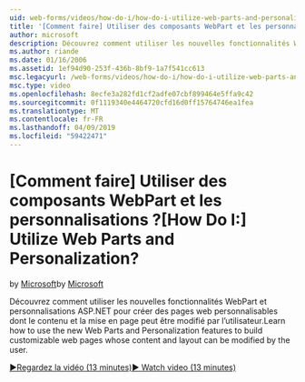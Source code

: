```yaml
---
uid: web-forms/videos/how-do-i/how-do-i-utilize-web-parts-and-personalization
title: '[Comment faire] Utiliser des composants WebPart et les personnalisations ? | Microsoft Docs'
author: microsoft
description: Découvrez comment utiliser les nouvelles fonctionnalités WebPart et personnalisations ASP.NET pour créer des pages web personnalisables dont le contenu et la mise en page peut être modifié par l’utilisateur.
ms.author: riande
ms.date: 01/16/2006
ms.assetid: 1ef94d90-253f-436b-8bf9-1a7f541cc613
msc.legacyurl: /web-forms/videos/how-do-i/how-do-i-utilize-web-parts-and-personalization
msc.type: video
ms.openlocfilehash: 8ecfe3a282fd1cf2adfe07cbf899464e5ffa9c42
ms.sourcegitcommit: 0f1119340e4464720cfd16d0ff15764746ea1fea
ms.translationtype: MT
ms.contentlocale: fr-FR
ms.lasthandoff: 04/09/2019
ms.locfileid: "59422471"
---
```

# <a name="how-do-i-utilize-web-parts-and-personalization"></a><span data-ttu-id="c7e4b-104">[Comment faire] Utiliser des composants WebPart et les personnalisations ?</span><span class="sxs-lookup"><span data-stu-id="c7e4b-104">[How Do I:] Utilize Web Parts and Personalization?</span></span>

<span data-ttu-id="c7e4b-105">by [Microsoft](https://github.com/microsoft)</span><span class="sxs-lookup"><span data-stu-id="c7e4b-105">by [Microsoft](https://github.com/microsoft)</span></span>

<span data-ttu-id="c7e4b-106">Découvrez comment utiliser les nouvelles fonctionnalités WebPart et personnalisations ASP.NET pour créer des pages web personnalisables dont le contenu et la mise en page peut être modifié par l’utilisateur.</span><span class="sxs-lookup"><span data-stu-id="c7e4b-106">Learn how to use the new Web Parts and Personalization features to build customizable web pages whose content and layout can be modified by the user.</span></span>

[<span data-ttu-id="c7e4b-107">&#9654;Regardez la vidéo (13 minutes)</span><span class="sxs-lookup"><span data-stu-id="c7e4b-107">&#9654; Watch video (13 minutes)</span></span>](https://channel9.msdn.com/Blogs/ASP-NET-Site-Videos/how-do-i-utilize-web-parts-and-personalization)
